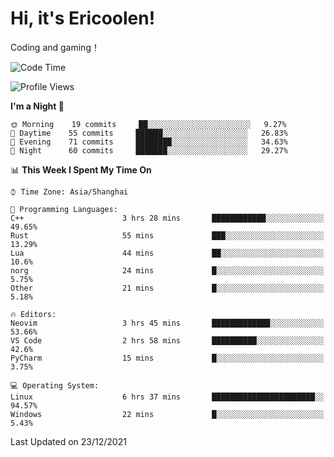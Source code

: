 # Hi, it's Ericoolen!
Coding and gaming！

<!--START_SECTION:waka-->
![Code Time](http://img.shields.io/badge/Code%20Time-141%20hrs%2027%20mins-blue)

![Profile Views](http://img.shields.io/badge/Profile%20Views-0-blue)

**I'm a Night 🦉** 

```text
🌞 Morning    19 commits     ██░░░░░░░░░░░░░░░░░░░░░░░   9.27% 
🌆 Daytime    55 commits     ██████░░░░░░░░░░░░░░░░░░░   26.83% 
🌃 Evening    71 commits     ████████░░░░░░░░░░░░░░░░░   34.63% 
🌙 Night      60 commits     ███████░░░░░░░░░░░░░░░░░░   29.27%

```


📊 **This Week I Spent My Time On** 

```text
⌚︎ Time Zone: Asia/Shanghai

💬 Programming Languages: 
C++                      3 hrs 28 mins       ████████████░░░░░░░░░░░░░   49.65% 
Rust                     55 mins             ███░░░░░░░░░░░░░░░░░░░░░░   13.29% 
Lua                      44 mins             ██░░░░░░░░░░░░░░░░░░░░░░░   10.6% 
norg                     24 mins             █░░░░░░░░░░░░░░░░░░░░░░░░   5.75% 
Other                    21 mins             █░░░░░░░░░░░░░░░░░░░░░░░░   5.18%

🔥 Editors: 
Neovim                   3 hrs 45 mins       █████████████░░░░░░░░░░░░   53.66% 
VS Code                  2 hrs 58 mins       ██████████░░░░░░░░░░░░░░░   42.6% 
PyCharm                  15 mins             █░░░░░░░░░░░░░░░░░░░░░░░░   3.75%

💻 Operating System: 
Linux                    6 hrs 37 mins       ███████████████████████░░   94.57% 
Windows                  22 mins             █░░░░░░░░░░░░░░░░░░░░░░░░   5.43%

```


 Last Updated on 23/12/2021
<!--END_SECTION:waka-->

